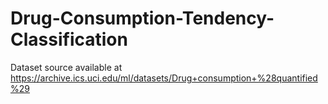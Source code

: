 # Drug-Consumption-Tendency-Classification

Dataset source available at https://archive.ics.uci.edu/ml/datasets/Drug+consumption+%28quantified%29
